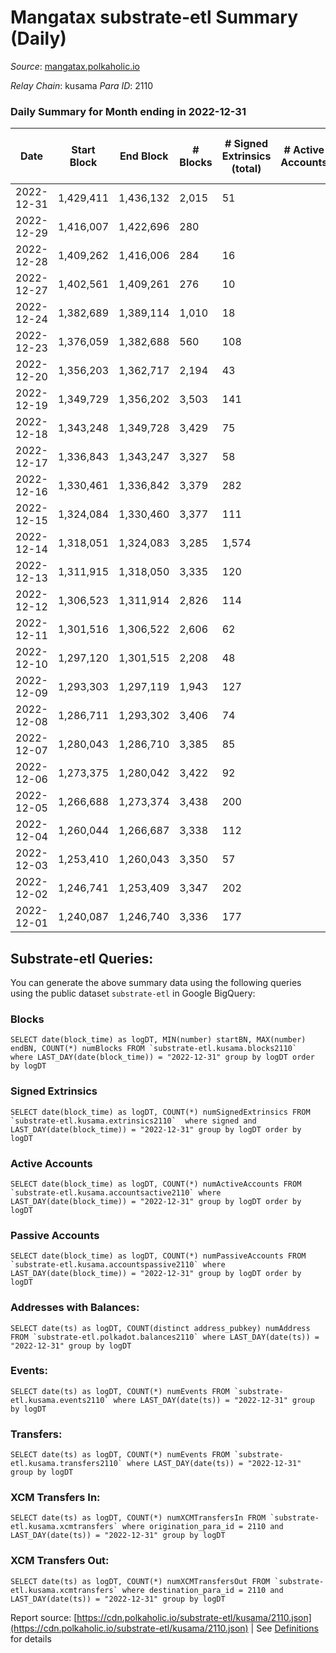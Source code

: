 # Mangatax substrate-etl Summary (Daily)

_Source_: [mangatax.polkaholic.io](https://mangatax.polkaholic.io)

*Relay Chain*: kusama
*Para ID*: 2110



### Daily Summary for Month ending in 2022-12-31


| Date | Start Block | End Block | # Blocks | # Signed Extrinsics (total) | # Active Accounts | # Passive | # New | # Addresses with Balances | # Events | # Transfers | # XCM Transfers In | # XCM Transfers Out | Issues | 
| ---- | ----------- | --------- | -------- | --------------------------- | ----------------- | --------- | ----- | ------------------------- | -------- | ----------- | ------------------ | ------------------- | ------ |
| 2022-12-31 | 1,429,411 | 1,436,132 | 2,015 | 51 |  |  |  | 1,476 | 4,197 |   | 5 ($0.81) |   |  |
| 2022-12-29 | 1,416,007 | 1,422,696 | 280 |  |  |  |  |  | 560 |   | 8 ($528.43) |   |  |
| 2022-12-28 | 1,409,262 | 1,416,006 | 284 | 16 |  |  |  |  | 595 |   | 14 ($4,678.41) | 2 ($7,393.43) |  |
| 2022-12-27 | 1,402,561 | 1,409,261 | 276 | 10 |  |  |  |  | 570 |   | 13 ($721.03) |   |  |
| 2022-12-24 | 1,382,689 | 1,389,114 | 1,010 | 18 |  |  |  |  | 2,140 |   | 15 ($3,182.69) | 1  |  |
| 2022-12-23 | 1,376,059 | 1,382,688 | 560 | 108 |  |  |  |  | 1,367 | 1  | 45 ($6,005.46) | 4 ($2,185.79) |  |
| 2022-12-20 | 1,356,203 | 1,362,717 | 2,194 | 43 |  |  |  |  | 4,515 |   | 5 ($383.25) | 5 ($39.58) |  |
| 2022-12-19 | 1,349,729 | 1,356,202 | 3,503 | 141 |  |  |  |  | 7,373 | 23  | 7 ($37.71) | 3 ($252.54) |  |
| 2022-12-18 | 1,343,248 | 1,349,728 | 3,429 | 75 |  |  |  | 1,466 | 7,071 |   | 6 ($114.97) | 7 ($437.09) |  |
| 2022-12-17 | 1,336,843 | 1,343,247 | 3,327 | 58 |  |  |  | 1,466 | 6,831 |   | 1  | 3 ($87.58) |  |
| 2022-12-16 | 1,330,461 | 1,336,842 | 3,379 | 282 |  |  |  | 1,466 | 7,782 | 45  | 11 ($238.05) | 8 ($218.13) |  |
| 2022-12-15 | 1,324,084 | 1,330,460 | 3,377 | 111 |  |  |  | 1,465 | 7,120 | 2  | 7 ($1,061.75) | 11 ($2,562.30) |  |
| 2022-12-14 | 1,318,051 | 1,324,083 | 3,285 | 1,574 |  |  |  | 1,462 | 8,937 | 89  | 5 ($101.08) | 9 ($441.12) |  |
| 2022-12-13 | 1,311,915 | 1,318,050 | 3,335 | 120 |  |  |  | 1,461 | 7,017 |   | 14 ($821.42) | 6 ($602.59) |  |
| 2022-12-12 | 1,306,523 | 1,311,914 | 2,826 | 114 |  |  |  | 1,459 | 5,911 | 2  | 5 ($145.48) | 5 ($519.64) |  |
| 2022-12-11 | 1,301,516 | 1,306,522 | 2,606 | 62 |  |  |  |  | 5,473 |   | 5 ($68.09) | 4 ($68.16) |  |
| 2022-12-10 | 1,297,120 | 1,301,515 | 2,208 | 48 |  |  |  |  | 4,581 |   | 6 ($120.54) | 6 ($61.49) |  |
| 2022-12-09 | 1,293,303 | 1,297,119 | 1,943 | 127 |  |  |  |  | 4,186 |   | 5 ($122.02) | 6 ($1,095.73) |  |
| 2022-12-08 | 1,286,711 | 1,293,302 | 3,406 | 74 |  |  |  | 1,455 | 7,044 |   | 9 ($149.78) | 12 ($357.97) |  |
| 2022-12-07 | 1,280,043 | 1,286,710 | 3,385 | 85 |  |  |  |  | 7,031 |   | 8 ($27.45) | 8 ($1,346.61) |  |
| 2022-12-06 | 1,273,375 | 1,280,042 | 3,422 | 92 |  |  |  |  | 7,146 | 1  | 11 ($15.79) | 7 ($402.15) |  |
| 2022-12-05 | 1,266,688 | 1,273,374 | 3,438 | 200 |  |  |  | 1,453 | 7,430 | 1  | 25 ($147.36) | 20 ($1,171.96) |  |
| 2022-12-04 | 1,260,044 | 1,266,687 | 3,338 | 112 |  |  |  |  | 6,974 |   | 11 ($331.15) | 5 ($346.38) |  |
| 2022-12-03 | 1,253,410 | 1,260,043 | 3,350 | 57 |  |  |  |  | 6,932 |   | 5  | 3 ($148.00) |  |
| 2022-12-02 | 1,246,741 | 1,253,409 | 3,347 | 202 |  |  |  |  | 7,209 |   | 8 ($102.96) | 8 ($603.76) |  |
| 2022-12-01 | 1,240,087 | 1,246,740 | 3,336 | 177 |  |  |  |  | 7,134 | 1  | 11 ($277.26) | 8 ($2,407.93) |  |

## Substrate-etl Queries:
You can generate the above summary data using the following queries using the public dataset `substrate-etl` in Google BigQuery:


### Blocks
```
SELECT date(block_time) as logDT, MIN(number) startBN, MAX(number) endBN, COUNT(*) numBlocks FROM `substrate-etl.kusama.blocks2110`  where LAST_DAY(date(block_time)) = "2022-12-31" group by logDT order by logDT
```


### Signed Extrinsics
```
SELECT date(block_time) as logDT, COUNT(*) numSignedExtrinsics FROM `substrate-etl.kusama.extrinsics2110`  where signed and LAST_DAY(date(block_time)) = "2022-12-31" group by logDT order by logDT
```


### Active Accounts
```
SELECT date(block_time) as logDT, COUNT(*) numActiveAccounts FROM `substrate-etl.kusama.accountsactive2110` where LAST_DAY(date(block_time)) = "2022-12-31" group by logDT order by logDT
```


### Passive Accounts
```
SELECT date(block_time) as logDT, COUNT(*) numPassiveAccounts FROM `substrate-etl.kusama.accountspassive2110` where LAST_DAY(date(block_time)) = "2022-12-31" group by logDT order by logDT
```


### Addresses with Balances:
```
SELECT date(ts) as logDT, COUNT(distinct address_pubkey) numAddress FROM `substrate-etl.polkadot.balances2110` where LAST_DAY(date(ts)) = "2022-12-31" group by logDT
```


### Events:
```
SELECT date(ts) as logDT, COUNT(*) numEvents FROM `substrate-etl.kusama.events2110` where LAST_DAY(date(ts)) = "2022-12-31" group by logDT
```


### Transfers:
```
SELECT date(ts) as logDT, COUNT(*) numEvents FROM `substrate-etl.kusama.transfers2110` where LAST_DAY(date(ts)) = "2022-12-31" group by logDT
```


### XCM Transfers In:
```
SELECT date(ts) as logDT, COUNT(*) numXCMTransfersIn FROM `substrate-etl.kusama.xcmtransfers` where origination_para_id = 2110 and LAST_DAY(date(ts)) = "2022-12-31" group by logDT
```


### XCM Transfers Out:
```
SELECT date(ts) as logDT, COUNT(*) numXCMTransfersOut FROM `substrate-etl.kusama.xcmtransfers` where destination_para_id = 2110 and LAST_DAY(date(ts)) = "2022-12-31" group by logDT
```



Report source: [https://cdn.polkaholic.io/substrate-etl/kusama/2110.json](https://cdn.polkaholic.io/substrate-etl/kusama/2110.json) | See [Definitions](/DEFINITIONS.md) for details
